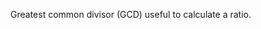 Greatest common divisor (GCD) useful to calculate a ratio.

<rv-bind-content class="pt-3">
<template>
<rv-example-tabs class="pt-3" handle="bs4-icon">
<template type="single-html-file">
<div rv-assign-width="1920" rv-assign-height="1080">
  <div rv-assign-gcd="width | gcd height">
    Dimensions: {width} x {height}<br />
    Gcd: {gcd}<br />
    Aspect: <span rv-text="width | dividedBy gcd"></span>:<span rv-text="height | dividedBy gcd"></span>
  </div>
</div>
</template>
</rv-example-tabs>
</template>
</rv-bind-content>
